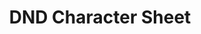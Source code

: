 ---
title: DND Character Sheet
years: 2023
githubUrl: https://github.com/jacoacoacob/character-sheet
skills:
    - JavaScript
    - Rust
    - Actix Web
    - APIs
    - SQL
---